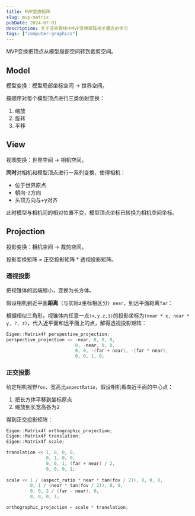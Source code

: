 ```yaml
---
title: MVP变换矩阵
slug: mvp-matrix
pubDate: 2024-07-01
description: 关于渲染管线中MVP变换矩阵相关概念的学习
tags: ["computer-graphics"]
---
```


MVP变换把顶点从模型局部空间转到裁剪空间。

## Model

模型变换：模型局部坐标空间 -> 世界空间。

按顺序对每个模型顶点进行三类仿射变换：

1. 缩放
2. 旋转
3. 平移

## View

视图变换：世界空间 -> 相机空间。

**同时**对相机和模型顶点进行一系列变换，使得相机：

- 位于世界原点
- 朝向-z方向
- 头顶方向与+y对齐

此时模型与相机间的相对位置不变，模型顶点坐标已转换为相机空间坐标。

## Projection

投影变换：相机空间 -> 裁剪空间。

投影变换矩阵 = 正交投影矩阵 * 透视投影矩阵。

### 透视投影

把视锥体的远端缩小，变换为长方体。

假设相机到近平面**距离**（与实际z坐标相区分）`near`，到远平面距离`far`：

根据相似三角形，视锥体内任意一点`(x,y,z,1)`的投影坐标为`(near * x, near * y, ?, z)`，代入近平面和远平面上的点，解得透视投影矩阵：

```cpp
Eigen::Matrix4f perspective_projection;
perspective_projection << -near, 0, 0, 0,
                          0, -near, 0, 0,
                          0, 0, -(far + near), -(far * near),
                          0, 0, 1, 0;
```

### 正交投影

给定相机视野`fov`、宽高比`aspectRatio`，假设相机看向近平面的中心点：

1. 把长方体平移到坐标原点
2. 缩放到长宽高各为2

得到正交投影矩阵：

```cpp
Eigen::Matrix4f orthographic_projection;
Eigen::Matrix4f translation;
Eigen::Matrix4f scale;

translation << 1, 0, 0, 0,
               0, 1, 0, 0,
               0, 0, 1, (far + near) / 2,
               0, 0, 0, 1;
							 
scale << 1 / (aspect_ratio * near * tan(fov / 2)), 0, 0, 0,
         0, 1 / (near * tan(fov / 2)), 0, 0,
         0, 0, 2 / (far - near), 0,
         0, 0, 0, 1;

orthographic_projection = scale * translation;
```

